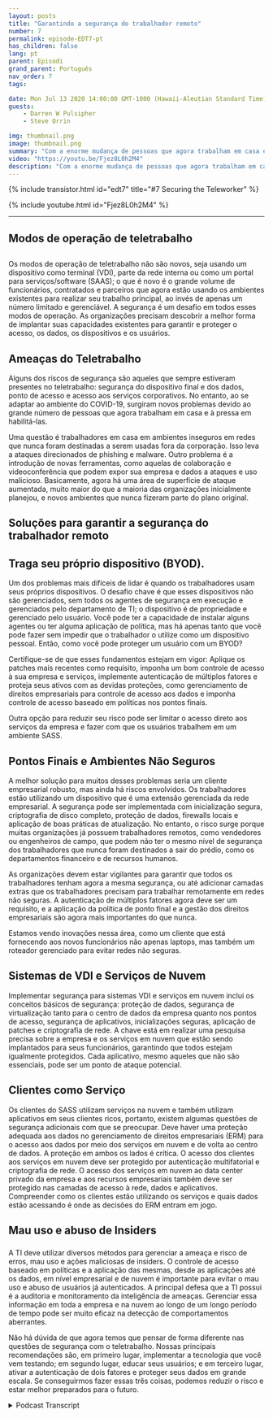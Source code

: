 ```yaml
---
layout: posts
title: "Garantindo a segurança do trabalhador remoto"
number: 7
permalink: episode-EDT7-pt
has_children: false
lang: pt
parent: Episodi
grand_parent: Português
nav_order: 7
tags:

date: Mon Jul 13 2020 14:00:00 GMT-1000 (Hawaii-Aleutian Standard Time)
guests:
    - Darren W Pulsipher
    - Steve Orrin

img: thumbnail.png
image: thumbnail.png
summary: "Com a enorme mudança de pessoas que agora trabalham em casa em vez do escritório, a segurança é uma preocupação crescente para muitas organizações de TI. Neste episódio, Steve Orrin, CTO da Intel Federal, e Darren discutem as ameaças de segurança e soluções para ajudar a proteger seu teletrabalhador e os centros de dados corporativos."
video: "https://youtu.be/Fjez8L0h2M4"
description: "Com a enorme mudança de pessoas que agora trabalham em casa em vez do escritório, a segurança é uma preocupação crescente para muitas organizações de TI. Neste episódio, Steve Orrin, CTO da Intel Federal, e Darren discutem as ameaças de segurança e soluções para ajudar a proteger seu teletrabalhador e os centros de dados corporativos."
---
```


<div>
{% include transistor.html id="edt7" title="#7 Securing the Teleworker" %}

{% include youtube.html id="Fjez8L0h2M4" %}
</div>

---

## Modos de operação de teletrabalho <h2>

Os modos de operação de teletrabalho não são novos, seja usando um dispositivo como terminal (VDI), parte da rede interna ou como um portal para serviços/software (SAAS); o que é novo é o grande volume de funcionários, contratados e parceiros que agora estão usando os ambientes existentes para realizar seu trabalho principal, ao invés de apenas um número limitado e gerenciável. A segurança é um desafio em todos esses modos de operação. As organizações precisam descobrir a melhor forma de implantar suas capacidades existentes para garantir e proteger o acesso, os dados, os dispositivos e os usuários.

## Ameaças do Teletrabalho

Alguns dos riscos de segurança são aqueles que sempre estiveram presentes no teletrabalho: segurança do dispositivo final e dos dados, ponto de acesso e acesso aos serviços corporativos. No entanto, ao se adaptar ao ambiente do COVID-19, surgiram novos problemas devido ao grande número de pessoas que agora trabalham em casa e à pressa em habilitá-las.

Uma questão é trabalhadores em casa em ambientes inseguros em redes que nunca foram destinadas a serem usadas fora da corporação. Isso leva a ataques direcionados de phishing e malware. Outro problema é a introdução de novas ferramentas, como aquelas de colaboração e videoconferência que podem expor sua empresa e dados a ataques e uso malicioso. Basicamente, agora há uma área de superfície de ataque aumentada, muito maior do que a maioria das organizações inicialmente planejou, e novos ambientes que nunca fizeram parte do plano original.

## Soluções para garantir a segurança do trabalhador remoto

## Traga seu próprio dispositivo (BYOD).

Um dos problemas mais difíceis de lidar é quando os trabalhadores usam seus próprios dispositivos. O desafio chave é que esses dispositivos não são gerenciados, sem todos os agentes de segurança em execução e gerenciados pelo departamento de TI; o dispositivo é de propriedade e gerenciado pelo usuário. Você pode ter a capacidade de instalar alguns agentes ou ter alguma aplicação de política, mas há apenas tanto que você pode fazer sem impedir que o trabalhador o utilize como um dispositivo pessoal. Então, como você pode proteger um usuário com um BYOD?

Certifique-se de que esses fundamentos estejam em vigor: Aplique os patches mais recentes como requisito, imponha um bom controle de acesso à sua empresa e serviços, implemente autenticação de múltiplos fatores e proteja seus ativos com as devidas proteções, como gerenciamento de direitos empresariais para controle de acesso aos dados e imponha controle de acesso baseado em políticas nos pontos finais.

Outra opção para reduzir seu risco pode ser limitar o acesso direto aos serviços da empresa e fazer com que os usuários trabalhem em um ambiente SASS.

## Pontos Finais e Ambientes Não Seguros

A melhor solução para muitos desses problemas seria um cliente empresarial robusto, mas ainda há riscos envolvidos. Os trabalhadores estão utilizando um dispositivo que é uma extensão gerenciada da rede empresarial. A segurança pode ser implementada com inicialização segura, criptografia de disco completo, proteção de dados, firewalls locais e aplicação de boas práticas de atualização. No entanto, o risco surge porque muitas organizações já possuem trabalhadores remotos, como vendedores ou engenheiros de campo, que podem não ter o mesmo nível de segurança dos trabalhadores que nunca foram destinados a sair do prédio, como os departamentos financeiro e de recursos humanos.

As organizações devem estar vigilantes para garantir que todos os trabalhadores tenham agora a mesma segurança, ou até adicionar camadas extras que os trabalhadores precisam para trabalhar remotamente em redes não seguras. A autenticação de múltiplos fatores agora deve ser um requisito, e a aplicação da política de ponto final e a gestão dos direitos empresariais são agora mais importantes do que nunca.

Estamos vendo inovações nessa área, como um cliente que está fornecendo aos novos funcionários não apenas laptops, mas também um roteador gerenciado para evitar redes não seguras.

## Sistemas de VDI e Serviços de Nuvem

Implementar segurança para sistemas VDI e serviços em nuvem inclui os conceitos básicos de segurança: proteção de dados, segurança de virtualização tanto para o centro de dados da empresa quanto nos pontos de acesso, segurança de aplicativos, inicializações seguras, aplicação de patches e criptografia de rede. A chave está em realizar uma pesquisa precisa sobre a empresa e os serviços em nuvem que estão sendo implantados para seus funcionários, garantindo que todos estejam igualmente protegidos. Cada aplicativo, mesmo aqueles que não são essenciais, pode ser um ponto de ataque potencial.

## Clientes como Serviço

Os clientes do SASS utilizam serviços na nuvem e também utilizam aplicativos em seus clientes ricos, portanto, existem algumas questões de segurança adicionais com que se preocupar. Deve haver uma proteção adequada aos dados no gerenciamento de direitos empresariais (ERM) para o acesso aos dados por meio dos serviços em nuvem e de volta ao centro de dados. A proteção em ambos os lados é crítica. O acesso dos clientes aos serviços em nuvem deve ser protegido por autenticação multifatorial e criptografia de rede. O acesso dos serviços em nuvem ao data center privado da empresa e aos recursos empresariais também deve ser protegido nas camadas de acesso à rede, dados e aplicativos. Compreender como os clientes estão utilizando os serviços e quais dados estão acessando é onde as decisões do ERM entram em jogo.

## Mau uso e abuso de Insiders<h3>

A TI deve utilizar diversos métodos para gerenciar a ameaça e risco de erros, mau uso e ações maliciosas de insiders. O controle de acesso baseado em políticas e a aplicação das mesmas, desde as aplicações até os dados, em nível empresarial e de nuvem é importante para evitar o mau uso e abuso de usuários já autenticados. A principal defesa que a TI possui é a auditoria e monitoramento da inteligência de ameaças. Gerenciar essa informação em toda a empresa e na nuvem ao longo de um longo período de tempo pode ser muito eficaz na detecção de comportamentos aberrantes.

Não há dúvida de que agora temos que pensar de forma diferente nas questões de segurança com o teletrabalho. Nossas principais recomendações são, em primeiro lugar, implementar a tecnologia que você vem testando; em segundo lugar, educar seus usuários; e em terceiro lugar, ativar a autenticação de dois fatores e proteger seus dados em grande escala. Se conseguirmos fazer essas três coisas, podemos reduzir o risco e estar melhor preparados para o futuro.



<details>
<summary> Podcast Transcript </summary>

<p></p>

</details>
